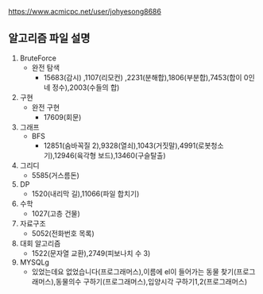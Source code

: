 https://www.acmicpc.net/user/johyesong8686

## 알고리즘 파일 설명

1. BruteForce
   - 완전 탐색 
      - 15683(감시) ,1107(리모컨) ,2231(분해합),1806(부분합),7453(합이 0인 네 정수),2003(수들의 합)
2. 구현
   - 완전 구현
      - 17609(회문)
3. 그래프
   - BFS
      - 12851(숨바꼭질 2),9328(열쇠),1043(거짓말),4991(로봇청소기),12946(육각형 보드),13460(구슬탈출)
4. 그리디
      - 5585(거스름돈)
5. DP
      - 1520(내리막 길),11066(파일 합치기)
6. 수학
      - 1027(고층 건물)
7. 자료구조
      - 5052(전화번호 목록)
8. 대회 알고리즘
      - 1522(문자열 교환),2749(피보나치 수 3)
9. MYSQLg
      - 있었는데요 없었습니다(프로그래머스),이름에 el이 들어가는 동물 찾기(프로그래머스),동물의수 구하기(프로그래머스),입양시각 구하기1,2(프로그래머스)







